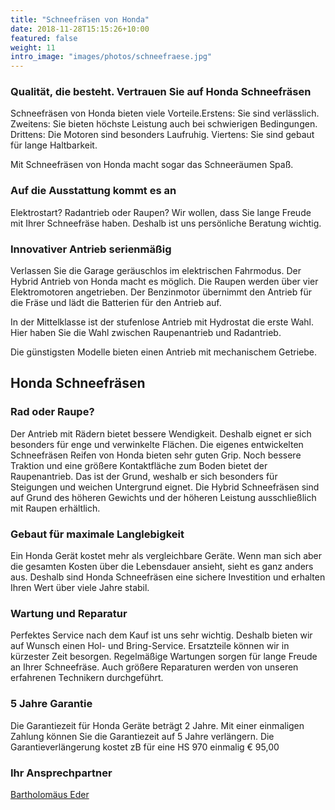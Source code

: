 ```yaml
---
title: "Schneefräsen von Honda"
date: 2018-11-28T15:15:26+10:00
featured: false
weight: 11
intro_image: "images/photos/schneefraese.jpg"
---
```


### Qualität, die besteht. Vertrauen Sie auf Honda Schneefräsen

Schneefräsen von Honda bieten viele Vorteile.Erstens: Sie sind verlässlich. Zweitens: Sie bieten höchste Leistung auch bei schwierigen Bedingungen. Drittens: Die Motoren sind besonders Laufruhig. Viertens: Sie sind gebaut für lange Haltbarkeit.

Mit Schneefräsen von Honda macht sogar das Schneeräumen Spaß.

### Auf die Ausstattung kommt es an

Elektrostart? Radantrieb oder Raupen? Wir wollen, dass Sie lange Freude mit Ihrer Schneefräse haben. Deshalb ist uns persönliche Beratung wichtig.

### Innovativer Antrieb serienmäßig

Verlassen Sie die Garage geräuschlos im elektrischen Fahrmodus. Der Hybrid Antrieb von Honda macht es möglich. Die Raupen werden über vier Elektromotoren angetrieben. Der Benzinmotor übernimmt den Antrieb für die Fräse und lädt die Batterien für den Antrieb auf.

In der Mittelklasse ist der stufenlose Antrieb mit Hydrostat die erste Wahl. Hier haben Sie die Wahl zwischen Raupenantrieb und Radantrieb.

Die günstigsten Modelle bieten einen Antrieb mit mechanischem Getriebe.

## Honda Schneefräsen

### Rad oder Raupe?

Der Antrieb mit Rädern bietet bessere Wendigkeit. Deshalb eignet er sich besonders für enge und verwinkelte Flächen. Die eigenes entwickelten Schneefräsen Reifen von Honda bieten sehr guten Grip. Noch bessere Traktion und eine größere Kontaktfläche zum Boden bietet der Raupenantrieb. Das ist der Grund, weshalb er sich besonders für Steigungen und weichen Untergrund eignet. Die Hybrid Schneefräsen sind auf Grund des höheren Gewichts und der höheren Leistung ausschließlich mit Raupen erhältlich.

### Gebaut für maximale Langlebigkeit

Ein Honda Gerät kostet mehr als vergleichbare Geräte. Wenn man sich aber die gesamten Kosten über die Lebensdauer ansieht, sieht es ganz anders aus. Deshalb sind Honda Schneefräsen eine sichere Investition und erhalten Ihren Wert über viele Jahre stabil.

### Wartung und Reparatur

Perfektes Service nach dem Kauf ist uns sehr wichtig. Deshalb bieten wir auf Wunsch einen Hol- und Bring-Service. Ersatzteile können wir in kürzester Zeit besorgen. Regelmäßige Wartungen sorgen für lange Freude an Ihrer Schneefräse. Auch größere Reparaturen werden von unseren erfahrenen Technikern durchgeführt.

### 5 Jahre Garantie

Die Garantiezeit für Honda Geräte beträgt 2 Jahre. Mit einer einmaligen Zahlung können Sie die Garantiezeit auf 5 Jahre verlängern. Die Garantieverlängerung kostet zB für eine HS 970 einmalig € 95,00

### Ihr Ansprechpartner
<a href="{{ 'team/bartholomaeus-eder/' | relative_url }}">Bartholomäus Eder</a>